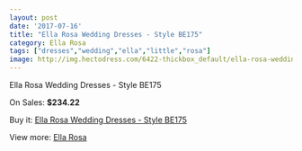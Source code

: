 ```yaml
---
layout: post
date: '2017-07-16'
title: "Ella Rosa Wedding Dresses - Style BE175"
category: Ella Rosa
tags: ["dresses","wedding","ella","little","rosa"]
image: http://img.hectodress.com/6422-thickbox_default/ella-rosa-wedding-dresses-style-be175.jpg
---
```

Ella Rosa Wedding Dresses - Style BE175

On Sales: **$234.22**
<a href="https://www.hectodress.com/ella-rosa/3213-ella-rosa-wedding-dresses-style-be175.html"><amp-img layout="responsive" width="600" height="600" src="//img.hectodress.com/6422-thickbox_default/ella-rosa-wedding-dresses-style-be175.jpg" alt="Ella Rosa Wedding Dresses - Style BE175 0" /></a>
<a href="https://www.hectodress.com/ella-rosa/3213-ella-rosa-wedding-dresses-style-be175.html"><amp-img layout="responsive" width="600" height="600" src="//img.hectodress.com/6425-thickbox_default/ella-rosa-wedding-dresses-style-be175.jpg" alt="Ella Rosa Wedding Dresses - Style BE175 1" /></a>
<a href="https://www.hectodress.com/ella-rosa/3213-ella-rosa-wedding-dresses-style-be175.html"><amp-img layout="responsive" width="600" height="600" src="//img.hectodress.com/6424-thickbox_default/ella-rosa-wedding-dresses-style-be175.jpg" alt="Ella Rosa Wedding Dresses - Style BE175 2" /></a>
<a href="https://www.hectodress.com/ella-rosa/3213-ella-rosa-wedding-dresses-style-be175.html"><amp-img layout="responsive" width="600" height="600" src="//img.hectodress.com/6423-thickbox_default/ella-rosa-wedding-dresses-style-be175.jpg" alt="Ella Rosa Wedding Dresses - Style BE175 3" /></a>

Buy it: [Ella Rosa Wedding Dresses - Style BE175](https://www.hectodress.com/ella-rosa/3213-ella-rosa-wedding-dresses-style-be175.html "Ella Rosa Wedding Dresses - Style BE175")

View more: [Ella Rosa](https://www.hectodress.com/55-ella-rosa "Ella Rosa")